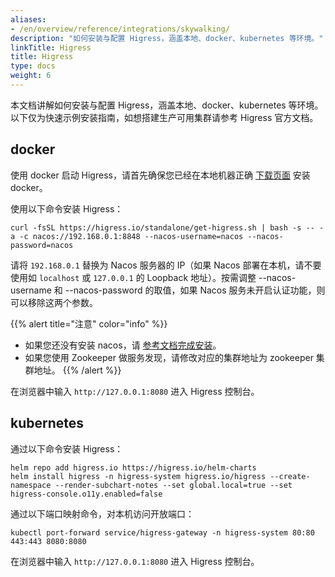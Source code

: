 ```yaml
---
aliases:
- /en/overview/reference/integrations/skywalking/
description: "如何安装与配置 Higress，涵盖本地、docker、kubernetes 等环境。"
linkTitle: Higress
title: Higress
type: docs
weight: 6
---
```


本文档讲解如何安装与配置 Higress，涵盖本地、docker、kubernetes 等环境。以下仅为快速示例安装指南，如想搭建生产可用集群请参考 Higress 官方文档。

## docker
使用 docker 启动 Higress，请首先确保您已经在本地机器正确 <a href="https://docs.docker.com/engine/install/" target="_blank">下载页面</a> 安装 docker</a>。

使用以下命令安装 Higress：

```shell
curl -fsSL https://higress.io/standalone/get-higress.sh | bash -s -- -a -c nacos://192.168.0.1:8848 --nacos-username=nacos --nacos-password=nacos
```

请将 `192.168.0.1` 替换为 Nacos 服务器的 IP（如果 Nacos 部署在本机，请不要使用如 `localhost` 或 `127.0.0.1` 的 Loopback 地址）。按需调整 --nacos-username 和 --nacos-password 的取值，如果 Nacos 服务未开启认证功能，则可以移除这两个参数。

{{% alert title="注意" color="info" %}}
* 如果您还没有安装 nacos，请 [参考文档完成安装](../nacos/)。
* 如果您使用 Zookeeper 做服务发现，请修改对应的集群地址为 zookeeper 集群地址。
{{% /alert %}}

在浏览器中输入 `http://127.0.0.1:8080` 进入 Higress 控制台。

## kubernetes

通过以下命令安装 Higress：

```shell
helm repo add higress.io https://higress.io/helm-charts
helm install higress -n higress-system higress.io/higress --create-namespace --render-subchart-notes --set global.local=true --set higress-console.o11y.enabled=false
```

通过以下端口映射命令，对本机访问开放端口：

```shell
kubectl port-forward service/higress-gateway -n higress-system 80:80 443:443 8080:8080
```

在浏览器中输入 `http://127.0.0.1:8080` 进入 Higress 控制台。


